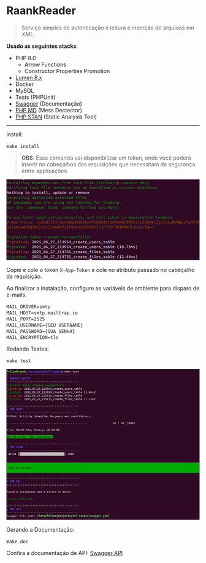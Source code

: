 # RaankReader

> Serviço simples de autenticação e leitura e inserção de arquivos em *XML*;

 **Usado as seguintes stacks**:
- PHP 8.0
    - Arrow Functions
    - Constructor Properties Promotion
- [Lumen 8.x](https://lumen.laravel.com/)
- Docker
- MySQL
- Tests (PHPUnit)
- [Swagger](https://zircote.github.io/swagger-php) (Documentação) 
- [PHP MD](https://phpmd.org) (Mess Dectector)
- [PHP STAN](https://github.com/phpstan/phpstan) (Static Analysis Tool)
---

Install:
```shell
make install
```

> **OBS**: Esse comando vai disponibilizar um token, onde você poderá inserir no cabeçalhos das requisições que necessitam de segurança entre applicações.

![Instalação com Token](/storage/app/file-make-install.jpeg?raw=true "Instalação com Token")

Copie e cole o token `X-App-Token` e cole no atributo passado no cabeçalho da requisição.

Ao finalizar a instalação, configure as variáveis de ambiente para disparo de e-mails.

```env
MAIL_DRIVER=smtp
MAIL_HOST=smtp.mailtrap.io
MAIL_PORT=2525
MAIL_USERNAME={SEU USERNAME}
MAIL_PASSWORD={SUA SENHA}
MAIL_ENCRYPTION=tls
```

Rodando Testes:
```shell
make test
```

![Cobertura de Testes](/storage/app/file-make-test.jpeg?raw=true "Cobertura de Testes")

Gerando a Documentação:
```shel
make doc
```
Confira a documentação de API: [Swagger API](https://bit.ly/2U6CRBU)

